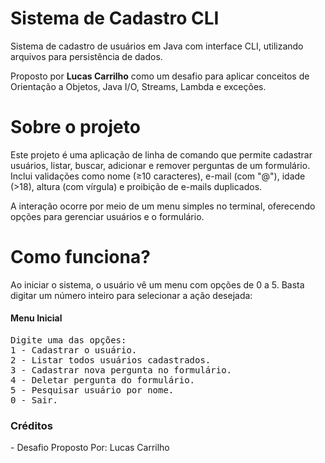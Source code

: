 <h1> Sistema de Cadastro CLI</h1>
<p>Sistema de cadastro de usuários em Java com interface CLI, utilizando arquivos para persistência de dados.</p>
<p>Proposto por <strong>Lucas Carrilho</strong> como um desafio para aplicar conceitos de Orientação a Objetos, Java I/O, Streams, Lambda e exceções.</p>

<h1> Sobre o projeto</h1>
<p>Este projeto é uma aplicação de linha de comando que permite cadastrar usuários, listar, buscar, adicionar e remover perguntas de um formulário. Inclui validações como nome (≥10 caracteres), e-mail (com "@"), idade (>18), altura (com vírgula) e proibição de e-mails duplicados.</p>
<p>A interação ocorre por meio de um menu simples no terminal, oferecendo opções para gerenciar usuários e o formulário.</p>
<h1> Como funciona?</h1>
<p>Ao iniciar o sistema, o usuário vê um menu com opções de 0 a 5. Basta digitar um número inteiro para selecionar a ação desejada:</p>
<h4>Menu Inicial</h4>
<pre>
Digite uma das opções:
1 - Cadastrar o usuário.
2 - Listar todos usuários cadastrados.
3 - Cadastrar nova pergunta no formulário.
4 - Deletar pergunta do formulário.
5 - Pesquisar usuário por nome.
0 - Sair.
</pre>

<h3> Créditos </h3>
- Desafio Proposto Por: Lucas Carrilho
